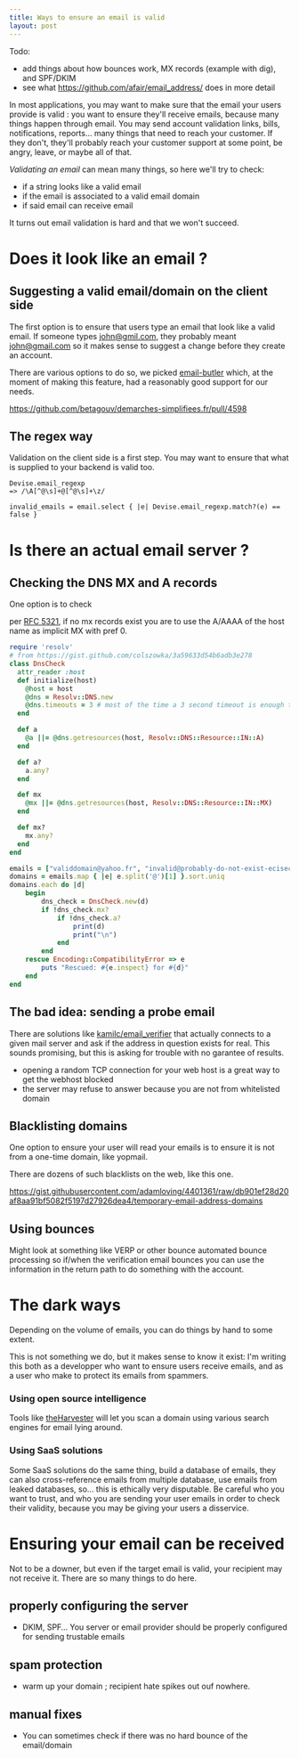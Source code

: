 ```yaml
---
title: Ways to ensure an email is valid
layout: post
---
```


Todo:

 - add things about how bounces work, MX records (example with dig), and SPF/DKIM
 - see what https://github.com/afair/email_address/ does in more detail

In most applications, you may want to make sure that the email your users provide
is valid : you want to ensure they'll receive emails, because many things happen through email.
You may send account validation links, bills, notifications, reports… many things that
need to reach your customer. If they don't, they'll probably reach your customer support at some point, be angry, leave, or maybe all of that.

*Validating an email* can mean many things, so here we'll try to check:

 - if a string looks like a valid email
 - if the email is associated to a valid email domain
 - if said email can receive email

It turns out email validation is hard and that we won't succeed.

# Does it look like an email ?

## Suggesting a valid email/domain on the client side

The first option is to ensure that users type an email that look like a valid email.
If someone types john@gmil.com, they probably meant john@gmail.com so it makes sense
to suggest a change before they create an account.

There are various options to do so, we picked [email-butler](https://github.com/Serendipity-AI/email-butler/) which, at the moment of making this feature,
  had a reasonably good support for our needs.

https://github.com/betagouv/demarches-simplifiees.fr/pull/4598

## The regex way

Validation on the client side is a first step. You may want to ensure that what is supplied to your backend is valid too.

```
Devise.email_regexp
=> /\A[^@\s]+@[^@\s]+\z/

invalid_emails = email.select { |e| Devise.email_regexp.match?(e) == false }
```

# Is there an actual email server ?

## Checking the DNS MX and A records

One option is to check 

per [RFC 5321](https://tools.ietf.org/html/rfc5321), if no mx records exist you are to use the A/AAAA of the host name as implicit MX with pref 0.

```ruby
require 'resolv'
# from https://gist.github.com/colszowka/3a59633d54b6adb3e278
class DnsCheck
  attr_reader :host
  def initialize(host)
    @host = host
    @dns = Resolv::DNS.new
    @dns.timeouts = 3 # most of the time a 3 second timeout is enough to get an idea
  end

  def a
    @a ||= @dns.getresources(host, Resolv::DNS::Resource::IN::A)
  end

  def a?
    a.any?
  end

  def mx
    @mx ||= @dns.getresources(host, Resolv::DNS::Resource::IN::MX)
  end

  def mx?
    mx.any?
  end
end

emails = ["validdomain@yahoo.fr", "invalid@probably-do-not-exist-ecisecuiseiuet.com"]
domains = emails.map { |e| e.split('@')[1] }.sort.uniq
domains.each do |d|
    begin
        dns_check = DnsCheck.new(d)
        if !dns_check.mx?
            if !dns_check.a?
                print(d) 
                print("\n")
            end
        end
    rescue Encoding::CompatibilityError => e
        puts "Rescued: #{e.inspect} for #{d}"
    end
end
```

## The bad idea: sending a probe email


There are solutions like [kamilc/email_verifier](https://github.com/kamilc/email_verifier) that actually connects to a given mail server and ask if the address in question exists for real. This sounds promising, but this is asking for trouble with no garantee of results.

 - opening a random TCP connection for your web host is a great way to get the webhost blocked
 - the server may refuse to answer because you are not from whitelisted domain

## Blacklisting domains

One option to ensure your user will read your emails is to ensure it is not from a one-time domain, like yopmail.

There are dozens of such blacklists on the web, like this one.

https://gist.githubusercontent.com/adamloving/4401361/raw/db901ef28d20af8aa91bf5082f5197d27926dea4/temporary-email-address-domains

## Using bounces

Might look at something like VERP or other bounce automated bounce processing so if/when the verification email bounces you can use the information in the return path to do something with the account.

# The dark ways

Depending on the volume of emails, you can do things by hand to some extent.

This is not something we do, but it makes sense to know it exist: I'm writing this
both as a developper who want to ensure users receive emails, and as a user who make to protect its emails from spammers.

### Using open source intelligence

Tools like [theHarvester](https://github.com/laramies/theHarvester) will let you scan a domain using various search engines for email lying around.

### Using SaaS solutions

Some SaaS solutions do the same thing, build a database of emails, they can also cross-reference emails from multiple database, use emails from leaked databases, so… this is ethically very disputable. Be careful who you want to trust, and who you are sending your user emails in order to check their validity, because you may be giving your users a disservice.


# Ensuring your email can be received

Not to be a downer, but even if the target email is valid, your recipient may not receive it. There are so many things to do here. 

## properly configuring the server

 - DKIM, SPF… You server or email provider should be properly configured for sending trustable emails

## spam protection

 - warm up your domain ; recipient hate spikes out ouf nowhere.

## manual fixes

 - You can sometimes check if there was no hard bounce of the email/domain